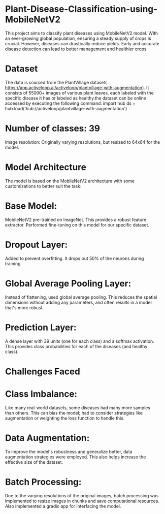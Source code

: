 # Plant-Disease-Classification-using-MobileNetV2
This project aims to classify plant diseases using MobileNetV2 model. With an ever-growing global population, ensuring a steady supply of crops is crucial. However, diseases can drastically reduce yields. Early and accurate disease detection can lead to better management and healthier crops

# Dataset
The data is sourced from the PlantVillage dataset( https://app.activeloop.ai/activeloop/plantvillage-with-augmentation). It consists of 55000+ images of various plant leaves, each labeled with the specific disease it has or labeled as healthy.the dataset can be online accessed by executing the following command:
import hub
ds = hub.load('hub://activeloop/plantvillage-with-augmentation')

# Number of classes: 39
Image resolution: Originally varying resolutions, but resized to 64x64 for the model.
# Model Architecture
The model is based on the MobileNetV2 architecture with some customizations to better suit the task:

# Base Model:
 MobileNetV2 pre-trained on ImageNet. This provides a robust feature extractor. Performed fine-tuning on this model for our specific dataset.
# Dropout Layer:
 Added to prevent overfitting. It drops out 50% of the neurons during training.
# Global Average Pooling Layer:
 Instead of flattening, used global average pooling. This reduces the spatial dimensions without adding any parameters, and often 
 results in a model that's more robust.
# Prediction Layer:
 A dense layer with 39 units (one for each class) and a softmax activation. This provides class probabilities for each of the diseases (and 
 healthy class).
# Challenges Faced
# Class Imbalance:
 Like many real-world datasets, some diseases had many more samples than others. This can bias the model; had to consider strategies like 
 augmentation or weighting the loss function to handle this.
# Data Augmentation:
 To improve the model's robustness and generalize better, data augmentation strategies were employed. This also helps increase the effective size 
 of the dataset.
# Batch Processing: 
 Due to the varying resolutions of the original images, batch processing was implemented to resize images in chunks and save computational 
 resources.
 Also implemented a gradio app for interfacing the model.

